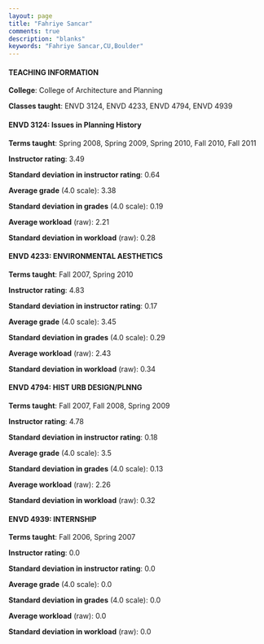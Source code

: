 ```yaml
---
layout: page
title: "Fahriye Sancar" 
comments: true
description: "blanks"
keywords: "Fahriye Sancar,CU,Boulder"
---
```

<head>
<script src="https://ajax.googleapis.com/ajax/libs/jquery/2.1.3/jquery.min.js"></script>
<script src="https://dl.dropboxusercontent.com/s/pc42nxpaw1ea4o9/highcharts.js?dl=0"></script>
<!-- <script src="../assets/js/highcharts.js"></script> -->
<style type="text/css">@font-face {
	font-family: "Bebas Neue";
	src: url(https://www.filehosting.org/file/details/544349/BebasNeue Regular.otf) format("opentype");
	}
	h1.Bebas { 
		font-family: "Bebas Neue", Verdana, Tahoma;
	}
</style>
</head>
	   
#### TEACHING INFORMATION

**College**: College of Architecture and Planning

**Classes taught**: ENVD 3124, ENVD 4233, ENVD 4794, ENVD 4939

#### ENVD 3124: Issues in Planning History

**Terms taught**: Spring 2008, Spring 2009, Spring 2010, Fall 2010, Fall 2011

**Instructor rating**: 3.49

**Standard deviation in instructor rating**: 0.64

**Average grade** (4.0 scale): 3.38

**Standard deviation in grades** (4.0 scale): 0.19

**Average workload** (raw): 2.21

**Standard deviation in workload** (raw): 0.28

#### ENVD 4233: ENVIRONMENTAL AESTHETICS

**Terms taught**: Fall 2007, Spring 2010

**Instructor rating**: 4.83

**Standard deviation in instructor rating**: 0.17

**Average grade** (4.0 scale): 3.45

**Standard deviation in grades** (4.0 scale): 0.29

**Average workload** (raw): 2.43

**Standard deviation in workload** (raw): 0.34

#### ENVD 4794: HIST URB DESIGN/PLNNG

**Terms taught**: Fall 2007, Fall 2008, Spring 2009

**Instructor rating**: 4.78

**Standard deviation in instructor rating**: 0.18

**Average grade** (4.0 scale): 3.5

**Standard deviation in grades** (4.0 scale): 0.13

**Average workload** (raw): 2.26

**Standard deviation in workload** (raw): 0.32

#### ENVD 4939: INTERNSHIP

**Terms taught**: Fall 2006, Spring 2007

**Instructor rating**: 0.0

**Standard deviation in instructor rating**: 0.0

**Average grade** (4.0 scale): 0.0

**Standard deviation in grades** (4.0 scale): 0.0

**Average workload** (raw): 0.0

**Standard deviation in workload** (raw): 0.0

